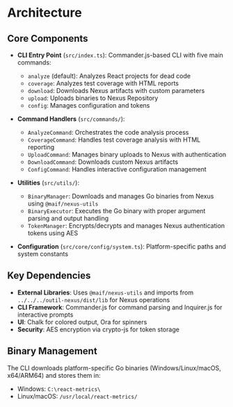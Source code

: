 # Architecture

## Core Components

- **CLI Entry Point** (`src/index.ts`): Commander.js-based CLI with five main commands:
  - `analyze` (default): Analyzes React projects for dead code
  - `coverage`: Analyzes test coverage with HTML reports
  - `download`: Downloads Nexus artifacts with custom parameters
  - `upload`: Uploads binaries to Nexus Repository
  - `config`: Manages configuration and tokens

- **Command Handlers** (`src/commands/`):
  - `AnalyzeCommand`: Orchestrates the code analysis process
  - `CoverageCommand`: Handles test coverage analysis with HTML reporting
  - `UploadCommand`: Manages binary uploads to Nexus with authentication
  - `DownloadCommand`: Downloads custom Nexus artifacts
  - `ConfigCommand`: Handles interactive configuration management

- **Utilities** (`src/utils/`):
  - `BinaryManager`: Downloads and manages Go binaries from Nexus using `@maif/nexus-utils`
  - `BinaryExecutor`: Executes the Go binary with proper argument parsing and output handling
  - `TokenManager`: Encrypts/decrypts and manages Nexus authentication tokens using AES

- **Configuration** (`src/core/config/system.ts`): Platform-specific paths and system constants

## Key Dependencies

- **External Libraries**: Uses `@maif/nexus-utils` and imports from `../../../outil-nexus/dist/lib` for Nexus operations
- **CLI Framework**: Commander.js for command parsing and Inquirer.js for interactive prompts
- **UI**: Chalk for colored output, Ora for spinners
- **Security**: AES encryption via crypto-js for token storage

## Binary Management

The CLI downloads platform-specific Go binaries (Windows/Linux/macOS, x64/ARM64) and stores them in:

- Windows: `C:\react-metrics\`
- Linux/macOS: `/usr/local/react-metrics/`